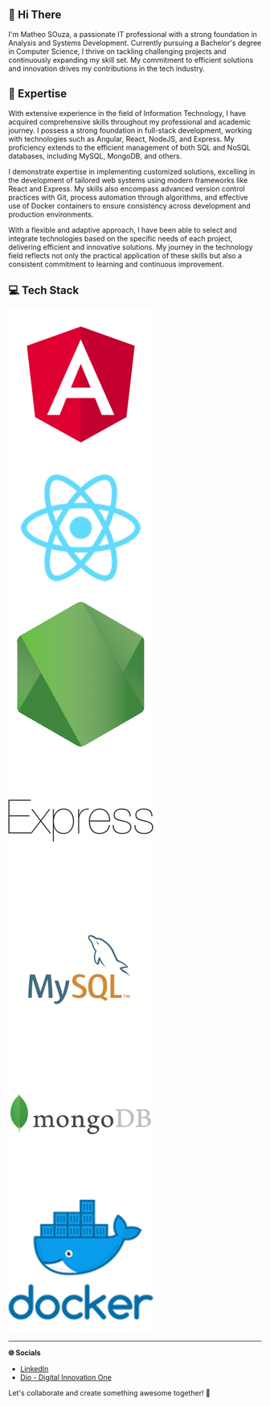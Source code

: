 **👋 Hi There**
---

I'm Matheo SOuza, a passionate IT professional with a strong foundation in Analysis and Systems Development. Currently pursuing a Bachelor's degree in Computer Science, I thrive on tackling challenging projects and continuously expanding my skill set. My commitment to efficient solutions and innovation drives my contributions in the tech industry.

**🚀 Expertise**
---

With extensive experience in the field of Information Technology, I have acquired comprehensive skills throughout my professional and academic journey. I possess a strong foundation in full-stack development, working with technologies such as Angular, React, NodeJS, and Express. My proficiency extends to the efficient management of both SQL and NoSQL databases, including MySQL, MongoDB, and others.

I demonstrate expertise in implementing customized solutions, excelling in the development of tailored web systems using modern frameworks like React and Express. My skills also encompass advanced version control practices with Git, process automation through algorithms, and effective use of Docker containers to ensure consistency across development and production environments.

With a flexible and adaptive approach, I have been able to select and integrate technologies based on the specific needs of each project, delivering efficient and innovative solutions. My journey in the technology field reflects not only the practical application of these skills but also a consistent commitment to learning and continuous improvement.

**💻 Tech Stack**
---

![Angular](https://github.com/github/explore/raw/main/topics/angular/angular.png) ![React](https://github.com/github/explore/raw/main/topics/react/react.png) ![NodeJS](https://github.com/github/explore/raw/main/topics/nodejs/nodejs.png) ![Express](https://github.com/github/explore/raw/main/topics/express/express.png) ![MySQL](https://github.com/github/explore/raw/main/topics/mysql/mysql.png) ![MongoDB](https://github.com/github/explore/raw/main/topics/mongodb/mongodb.png) ![Docker](https://github.com/github/explore/raw/main/topics/docker/docker.png)

---

**🌐 Socials**

- [LinkedIn]([https://www.linkedin.com/in/seu-nome/](https://www.linkedin.com/in/matheo-souza-286b17179/))
- [Dio - Digital Innovation One](https://www.dio.me/users/math_sou)

Let's collaborate and create something awesome together! 🚀
